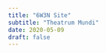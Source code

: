 ```yaml
---
title: "6W3N Site"
subtitle: "Theatrum Mundi"
date: 2020-05-09
draft: false
---
```


<!-- You can add a short description if you want -->

